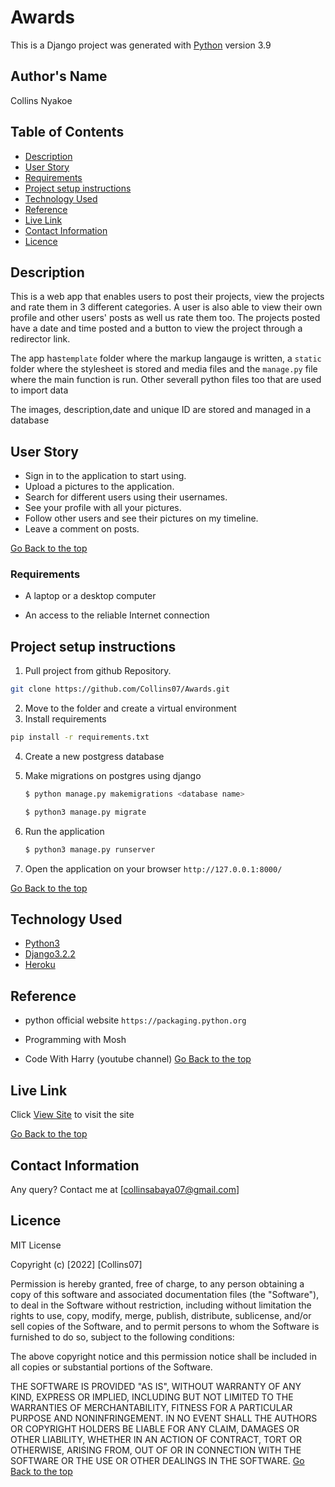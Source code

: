# Awards

This is a Django project was generated with [Python](https://www.python.org/) version 3.9


## Author's Name
Collins Nyakoe
 

## Table of Contents

+ [Description](#description)
+ [User Story](#user-story)
+ [Requirements](#requirements)
+ [Project setup instructions](#project-setup-instructions)
+ [Technology Used](#technology-used)
+ [Reference](#reference)
+ [Live Link](#live-link)
+ [Contact Information](#contact-information)
+ [Licence](#licence)


## Description
This is a web app that enables users to post their projects, view the projects and rate them in 3 different categories. A user is also able to view their own profile and other users' posts as well us rate them too. The projects posted have a date and time posted and a button to view the project through a redirector link.

The app has`template` folder where the markup langauge is written, a `static` folder where
the stylesheet is stored and media files and the `manage.py` file where the main function is run. Other severall python files too that are used to import data

<p>The images, description,date and unique ID are stored and managed in a database</p>


## User Story  
  
* Sign in to the application to start using.  
* Upload a pictures to the application. 
* Search for different users using their usernames.  
* See your profile with all your pictures.  
* Follow other users and see their pictures on my timeline.  
* Leave a comment on posts. 

[Go Back to the top](##Table-of-Contents)


### Requirements

* A laptop or a desktop computer

* An access to the reliable Internet connection


## Project setup instructions
1. Pull project from github Repository.

```bash
git clone https://github.com/Collins07/Awards.git
``` 
2. Move to the folder and create a virtual environment
3. Install requirements
  ```bash
  pip install -r requirements.txt
  ```
4. Create a new postgress database

5. Make migrations on postgres using django
    ```bash
    $ python manage.py makemigrations <database name>
    ```
    ```bash
    $ python3 manage.py migrate
    ```
6. Run the application
    ```bash
    $ python3 manage.py runserver
    ``` 
5. Open the application on your browser `http://127.0.0.1:8000/`

[Go Back to the top](##Table-of-Contents)





## Technology Used
* [Python3](https://www.python.org/)
* [Django3.2.2](https://docs.djangoproject.com/en/3.2/releases/3.2.2/)
* [Heroku](https://heroku.com)


## Reference

* python official website ```https://packaging.python.org```

* Programming with Mosh

* Code With Harry (youtube channel)
[Go Back to the top](##Table-of-Contents)


##  Live Link  
 Click [View Site]()  to visit the site

 [Go Back to the top](##Table-of-Contents)

## Contact Information 
Any query? Contact me at [collinsabaya07@gmail.com]


## Licence

MIT License

Copyright (c) [2022] [Collins07]

Permission is hereby granted, free of charge, to any person obtaining a copy
of this software and associated documentation files (the "Software"), to deal
in the Software without restriction, including without limitation the rights
to use, copy, modify, merge, publish, distribute, sublicense, and/or sell
copies of the Software, and to permit persons to whom the Software is
furnished to do so, subject to the following conditions:

The above copyright notice and this permission notice shall be included in all
copies or substantial portions of the Software.

THE SOFTWARE IS PROVIDED "AS IS", WITHOUT WARRANTY OF ANY KIND, EXPRESS OR
IMPLIED, INCLUDING BUT NOT LIMITED TO THE WARRANTIES OF MERCHANTABILITY,
FITNESS FOR A PARTICULAR PURPOSE AND NONINFRINGEMENT. IN NO EVENT SHALL THE
AUTHORS OR COPYRIGHT HOLDERS BE LIABLE FOR ANY CLAIM, DAMAGES OR OTHER
LIABILITY, WHETHER IN AN ACTION OF CONTRACT, TORT OR OTHERWISE, ARISING FROM,
OUT OF OR IN CONNECTION WITH THE SOFTWARE OR THE USE OR OTHER DEALINGS IN THE
SOFTWARE.
[Go Back to the top](##Table-of-Contents)